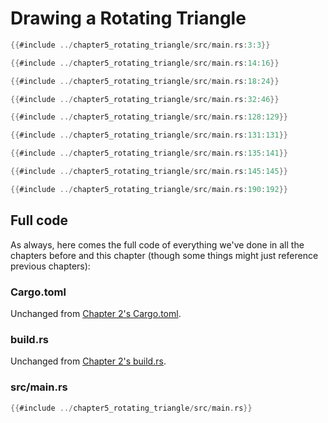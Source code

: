 # Drawing a Rotating Triangle


```rust
{{#include ../chapter5_rotating_triangle/src/main.rs:3:3}}
```

```rust
{{#include ../chapter5_rotating_triangle/src/main.rs:14:16}}
```

```rust
{{#include ../chapter5_rotating_triangle/src/main.rs:18:24}}
```

```rust
{{#include ../chapter5_rotating_triangle/src/main.rs:32:46}}
```

```rust
{{#include ../chapter5_rotating_triangle/src/main.rs:128:129}}
```

```rust
{{#include ../chapter5_rotating_triangle/src/main.rs:131:131}}
```

```rust
{{#include ../chapter5_rotating_triangle/src/main.rs:135:141}}
```

```rust
{{#include ../chapter5_rotating_triangle/src/main.rs:145:145}}
```

```rust
{{#include ../chapter5_rotating_triangle/src/main.rs:190:192}}
```


## Full code

As always, here comes the full code of everything we've done in all the chapters before and this chapter (though some things might just reference previous chapters):

### Cargo.toml

Unchanged from [Chapter 2's Cargo.toml](chapter_2.html#cargotoml).

### build.rs

Unchanged from [Chapter 2's build.rs](chapter_2.html#buildrs).

### src/main.rs
```rust
{{#include ../chapter5_rotating_triangle/src/main.rs}}
```
